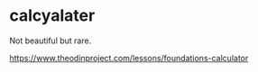 # calcyalater

Not beautiful but rare.

https://www.theodinproject.com/lessons/foundations-calculator
